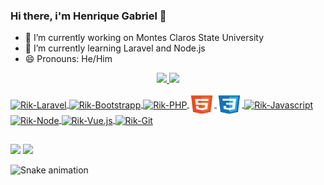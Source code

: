 ### Hi there, i'm Henrique Gabriel 👋

- 🔭 I’m currently working on Montes Claros State University
- 🌱 I’m currently learning Laravel and Node.js
- 😄 Pronouns: He/Him

<div align="center">
  <a href="https://github.com/Henriquegab">
  <img height="180em" src="https://github-readme-stats.vercel.app/api?username=Henriquegab&show_icons=true&theme=tokyonight&include_all_commits=true&count_private=true"/>
  <img height="180em" src="https://github-readme-stats.vercel.app/api/top-langs/?username=Henriquegab&layout=compact&langs_count=7&theme=tokyonight"/>
</div>
<div style="display: inline_block"><br>
  <img align="center" alt="Rik-Laravel" height="30" width="40" src="https://cdn.jsdelivr.net/gh/devicons/devicon/icons/laravel/laravel-plain.svg">
  <img align="center" alt="Rik-Bootstrapp" height="30" width="40" src="https://cdn.jsdelivr.net/gh/devicons/devicon/icons/bootstrap/bootstrap-plain.svg">
  <img align="center" alt="Rik-PHP" height="30" width="40" src="https://cdn.jsdelivr.net/gh/devicons/devicon/icons/php/php-original.svg">
  <img align="center" alt="Rik-HTML" height="30" width="40" src="https://raw.githubusercontent.com/devicons/devicon/master/icons/html5/html5-original.svg">
  <img align="center" alt="Rik-CSS" height="30" width="40" src="https://raw.githubusercontent.com/devicons/devicon/master/icons/css3/css3-original.svg">
  <img align="center" alt="Rik-Javascript" height="30" width="40" src="https://cdn.jsdelivr.net/gh/devicons/devicon/icons/javascript/javascript-original.svg">
  <img align="center" alt="Rik-Node" height="30" width="40" src="https://cdn.jsdelivr.net/gh/devicons/devicon/icons/nodejs/nodejs-original.svg">
  <img align="center" alt="Rik-Vue.js" height="30" width="40" src="https://cdn.jsdelivr.net/gh/devicons/devicon/icons/vuejs/vuejs-original.svg">
  <img align="center" alt="Rik-Git" height="30" width="40" src="https://cdn.jsdelivr.net/gh/devicons/devicon/icons/git/git-original.svg">
  
  
  
  ##
 
  <div> 
  
  <a href="https://www.instagram.com/henrique.gab1609" target="_blank"><img src="https://img.shields.io/badge/-Instagram-%23E4405F?style=for-the-badge&logo=instagram&logoColor=white" target="_blank"></a> 
  <a href="https://www.linkedin.com/in/henrique-gabriel-siqueira-da-cruz-0826a4146/" target="_blank"><img src="https://img.shields.io/badge/-LinkedIn-%230077B5?style=for-the-badge&logo=linkedin&logoColor=white" target="_blank"></a> 
    
  </div>
  
  ![Snake animation](https://github.com/Henriquegab/Henriquegab/blob/output/github-contribution-grid-snake.svg)
  
